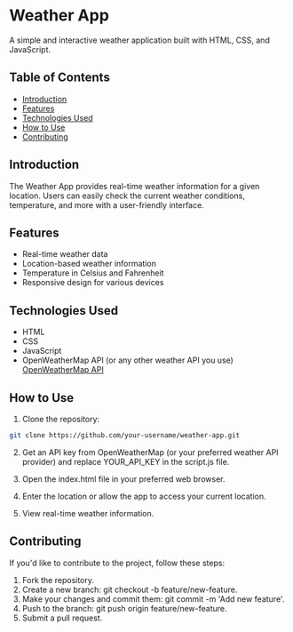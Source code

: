 # Weather App
A simple and interactive weather application built with HTML, CSS, and JavaScript.

## Table of Contents
- [Introduction](#introduction)
- [Features](#features)
- [Technologies Used](#technologies-used)
- [How to Use](#how-to-use)
- [Contributing](#contributing)

## Introduction
The Weather App provides real-time weather information for a given location. Users can easily check the current weather conditions, temperature, and more with a user-friendly interface.

## Features
- Real-time weather data
- Location-based weather information
- Temperature in Celsius and Fahrenheit
- Responsive design for various devices

## Technologies Used
- HTML
- CSS
- JavaScript
- OpenWeatherMap API (or any other weather API you use) <a href="https://openweathermap.org/">OpenWeatherMap API</a>

## How to Use
1. Clone the repository:

```bash
git clone https://github.com/your-username/weather-app.git
```
2. Get an API key from OpenWeatherMap (or your preferred weather API provider) and replace YOUR_API_KEY in the script.js file.

3. Open the index.html file in your preferred web browser.

4. Enter the location or allow the app to access your current location.

5. View real-time weather information.

## Contributing

If you'd like to contribute to the project, follow these steps:

1. Fork the repository.
2. Create a new branch: git checkout -b feature/new-feature.
3. Make your changes and commit them: git commit -m 'Add new feature'.
4. Push to the branch: git push origin feature/new-feature.
5. Submit a pull request.
